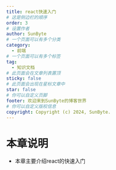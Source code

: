 ```yaml
---
title: react快速入门
# 这是侧边栏的顺序
order: 3
# 设置作者
author: SunByte
# 一个页面可以有多个分类
category:
  - 前端
# 一个页面可以有多个标签
tag: 
  - 知识文档
# 此页面会在文章列表置顶
sticky: false
# 此页面会出现在星标文章中
star: false
# 你可以自定义页脚
footer: 欢迎来到SunByte的博客世界
# 你可以自定义版权信息
copyright: Copyright (c) 2024, SunByte.
---
```


<Catalog />

# 本章说明

- 本章主要介绍react的快速入门

